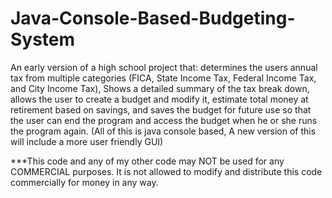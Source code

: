 # Java-Console-Based-Budgeting-System
An early version of a high school project that: determines the users annual tax from multiple categories (FICA, State Income Tax, Federal Income Tax, and City Income Tax), Shows a detailed summary of the tax break down, allows the user to create a budget and modify it, estimate total money at retirement based on savings, and saves the budget for future use so that the user can end the program and access the budget when he or she runs the program again. (All of this is java console based, A new version of this will include a more user friendly GUI)

***This code and any of my other code may NOT be used for any COMMERCIAL purposes. It is not allowed to modify and distribute this code commercially for money in any way.
